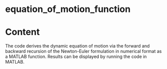 # equation_of_motion_function
# Content
The code derives the dynamic equation of motion via the forward and backward recursion of the Newton-Euler formulation in numerical format as a MATLAB function.
Results can be displayed by running the code in MATLAB.

